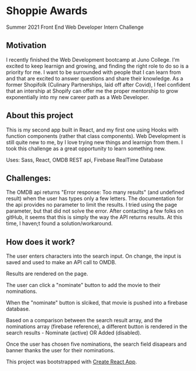 # Shoppie Awards

Summer 2021 Front End Web Developer Intern Challenge

## Motivation
I recently finished the Web Development bootcamp at Juno College. I'm excited to keep learnign and growing, and finding the right role to do so is a priority for me. I want to be surrounded with people that I can learn from and that are excited to answer questions and share their knowledge.
As a former Shopifolk (Culinary Partnerships, laid off after Covid), I feel confident that an intership at Shopify can offer me the proper mentorship to grow exponentially into my new career path as a Web Developer. 

## About this project
This is my second app built in React, and my first one using Hooks with function components (rather that class components).
Web Development is still quite new to me, by I love trying new things and learnign from them. I took this challenge as a great opportunity to learn something new. 

Uses: Sass, React, OMDB REST api, Firebase RealTime Database

## Challenges:
The OMDB api returns "Error response: Too many results" (and undefined result) when the user has types only a few letters. 
The documentation for the api provides no parameter to limit the results. 
I tried using the page parameter, but that did not solve the error. 
After contacting a few folks on gitHub, it seems that this is simply the way the API returns results. At this time, I haven;t found a solution/workaround.
    
## How does it work?
The user enters characters into the search input. On change, the input is saved and used to make an API call to OMDB. 
  
Results are rendered on the page. 
  
The user can click a "nominate" button to add the movie to their nominations. 
  
When the "nominate" button is slciked, that movie is pushed into a firebase database. 
  
Based on a comparison between the search result array, and the nominations array (firebase reference), a different button is rendered in the search results - Nominate (active) OR Added (disabled).
  
Once the user has chosen five nominations, the search field disapears and banner thanks the user for their nominations. 
  




This project was bootstrapped with [Create React App](https://github.com/facebook/create-react-app).


